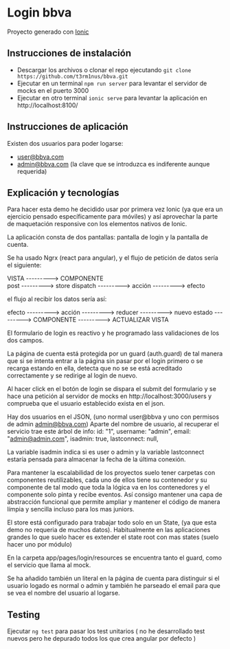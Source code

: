 # Login bbva

Proyecto generado con [Ionic](https://ionicframework.com/)

## Instrucciones de instalación

- Descargar los archivos o clonar el repo ejecutando `git clone https://github.com/t3rm1nus/bbva.git`  
- Ejecutar en un terminal `npm run server` para levantar el servidor de mocks en el puerto 3000
- Ejecutar en otro terminal `ionic serve` para levantar la aplicación en http://localhost:8100/


## Instrucciones de aplicación 

Existen dos usuarios para poder logarse:
- user@bbva.com
- admin@bbva.com
(la clave que se introduzca es indiferente aunque requerida)

## Explicación y tecnologías
Para hacer esta demo he decidido usar por primera vez Ionic (ya que era un ejercicio pensado específicamente para móviles) y así aprovechar la parte de maquetación responsive con los elementos nativos de Ionic.

La aplicación consta de dos pantallas: pantalla de login y la pantalla de cuenta. 

Se ha usado Ngrx (react para angular), y el flujo de petición de datos sería el siguiente:

VISTA  --------->  COMPONENTE             
post   --------->  store dispatch   ---------> acción  ---------> efecto

el flujo al recibir los datos sería así:

efecto   --------->  acción  --------->  reducer --------->  nuevo estado  ---------> COMPONENTE  ---------> ACTUALIZAR VISTA

El formulario de login es reactivo y he programado lass validaciones de los dos campos.
 
La página de cuenta está protegida por un guard (auth.guard) de tal manera que si se intenta entrar a la página sin pasar por el login primero o se recarga estando en ella, detecta que no se se está acreditado correctamente y se redirige al login de nuevo.

Al hacer click en el botón de login se dispara el submit del formulario y se hace una petición al servidor de mocks en http://localhost:3000/users y comprueba que el usuario establecido exista en el json. 

Hay dos usuarios en el JSON, (uno normal user@bbva y uno con permisos de admin admin@bbva.com)
Aparte del nombre de usuario, al recuperar el servicio trae este árbol de info:
    id: "1",
    username: "admin",
    email: "admin@admin.com",
    isadmin: true,
    lastconnect: null,

La variable isadmin indica si es user o admin y la variable lastconnect estaría pensada para almacenar la fecha de la última conexión.

Para mantener la escalabilidad de los proyectos suelo tener carpetas con componentes reutilizables, cada uno de ellos tiene su contenedor y su componente de tal modo que toda la lógica va en los contenedores y el componente solo pinta y recibe eventos. Así consigo mantener una capa de abstracción funcional que permite ampliar y mantener el código de manera límpia y sencilla incluso para los mas juniors.

El store está configurado para trabajar todo solo en un State, (ya que esta demo no requeria de muchos datos).
Habitualmente en las aplicaciones grandes lo que suelo hacer es extender el state root con mas states (suelo hacer uno por módulo)

En la carpeta app/pages/login/resources se encuentra tanto el guard, como el servicio que llama al mock.

Se ha añadido también un literal en la página de cuenta para distinguir si el usuario logado es normal o admin y también he parseado el email para que se vea el nombre del usuario al logarse.

## Testing
Ejecutar `ng test` para pasar los test unitarios ( no he desarrollado test nuevos pero he depurado todos los que crea angular por defecto )


